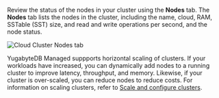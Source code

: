 <!---
title: Cluster nodes
linkTitle: Cluster nodes
description: View YugabyteDB Managed cluster nodes.
headcontent:
image: /images/section_icons/deploy/enterprise.png
menu:
  preview:
    identifier: manage-clusters
    parent: cloud-monitor
    weight: 500
--->

Review the status of the nodes in your cluster using the **Nodes** tab. The **Nodes** tab lists the nodes in the cluster, including the name, cloud, RAM, SSTable (SST) size, and read and write operations per second, and the node status.

![Cloud Cluster Nodes tab](/images/yb-cloud/cloud-clusters-nodes.png)

YugabyteDB Managed suppports horizontal scaling of clusters. If your workloads have increased, you can dynamically add nodes to a running cluster to improve latency, throughput, and memory. Likewise, if your cluster is over-scaled, you can reduce nodes to reduce costs. For information on scaling clusters, refer to [Scale and configure clusters](../../cloud-clusters/configure-clusters/).
